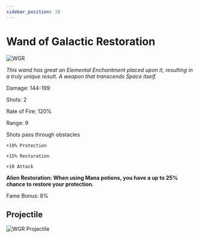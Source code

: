 ```yaml
---
sidebar_position: 10
---
```


# Wand of Galactic Restoration

![WGR](https://vwiki.valorserver.com/api/item/picture/wand%20of%20galactic%20restoration)

<i>This wand has great an Elemental Enchantment placed upon it, resulting in a truly unique result. A weapon that transcends Space itself.</i>

Damage: 144-199

Shots: 2

Rate of Fire: 120%

Range: 9

Shots pass through obstacles

    +10% Protection
    
    +15% Restoration
    
    +10 Attack

**Alien Restoration: When using Mana potions, you have a up to 25% chance to restore your protection.**

Fame Bonus: 8%
 
## Projectile

![WGR Projectile](https://cdn.discordapp.com/attachments/953134990428868629/997619543813914725/galacticrestoration.gif)
